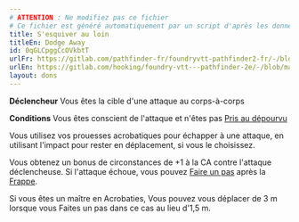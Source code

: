 ```yaml
---
# ATTENTION : Ne modifiez pas ce fichier
# Ce fichier est généré automatiquement par un script d'après les données du module Foundry VTT officiel et de sa traduction
title: S'esquiver au loin
titleEn: Dodge Away
id: 0qGLCpggCcOVkbtT
urlFr: https://gitlab.com/pathfinder-fr/foundryvtt-pathfinder2-fr/-/blob/master/data/feats/0qGLCpggCcOVkbtT.htm
urlEn: https://gitlab.com/hooking/foundry-vtt---pathfinder-2e/-/blob/master/packs/data/feats.db/dodge-away.json
layout: dons
---
```

**Déclencheur** Vous êtes la cible d'une attaque au corps-à-corps

**Conditions** Vous êtes conscient de l'attaque et n'êtes pas [Pris au dépourvu](../conditions/pris-au-dépourvu.md)

Vous utilisez vos prouesses acrobatiques pour échapper à une attaque, en utilisant l'impact pour rester en déplacement, si vous le choisissez.

Vous obtenez un bonus de circonstances de +1 à la CA contre l'attaque déclencheuse. Si l'attaque échoue, vous pouvez [Faire un pas](../actions/faire-un-pas.md) après la [Frappe](../actions/frapper.md).

Si vous êtes un maître en Acrobaties, Vous pouvez vous déplacer de 3 m lorsque vous Faites un pas dans ce cas au lieu d'1,5 m.
